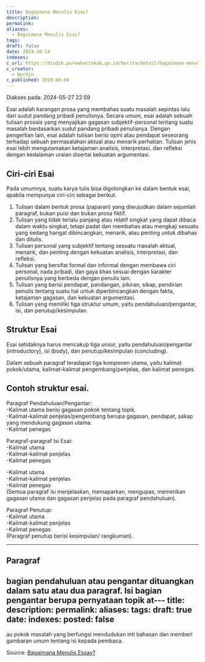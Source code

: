 ```yaml
---
title: Bagaimana Menulis Esai?
description: 
permalink: 
aliases:
  - Bagaimana Menulis Esai?
tags: 
draft: false
date: 2024-10-14
indexes: 
c_url: https://disdik.purwakartakab.go.id/berita/detail/bagaimana-menulis-esai-?/berita/detail/bagaimana-menulis-esai-
c_creator:
  - Nurdin
c_published: 2019-09-04
---
```

Diakses pada: 2024-05-27 22:59

Esai adalah karangan prosa yang membahas suatu masalah sepintas lalu dari sudut pandang pribadi penulisnya. Secara umum, esai adalah sebuah tulisan prosais yang menyajikan gagasan subjektif-personal tentang suatu masalah berdasarkan sudut pandang pribadi penulisnya. Dengan pengertian lain, esai adalah tulisan berisi opini atau pendapat seseorang terhadap sebuah permasalahan aktual atau menarik perhatian. Tulisan jenis esai lebih mengutamakan ketajaman analisis, interpretasi, dan refleksi dengan kedalaman uraian disertai kekuatan argumentasi.

Ciri-ciri Esai
---
Pada umumnya, suatu karya tulis bisa digolongkan ke dalam bentuk esai, apabila mempunyai ciri-ciri sebagai berikut.  
1. Tulisan dalam bentuk prosa (paparan) yang diwujudkan dalam sejumlah paragraf, bukan puisi dan bukan prosa fiktif.  
2. Tulisan yang tidak terlalu panjang atau relatif singkat yang dapat dibaca dalam waktu singkat, tetapi padat dan membahas atau mengkaji sesuatu yang sedang hangat dibincangkan, menarik, atau penting untuk dibahas dan ditulis.  
3. Tulisan personal yang subjektif tentang sesuatu masalah aktual, menarik, dan penting dengan kekuatan analisis, interpretasi, dan refleksi.  
4. Tulisan yang bersifat formal dan informal dengan membawa ciri personal, nada pribadi, dan gaya khas sesuai dengan karakter penulisnya yang berbeda dengan penulis lain.  
5. Tulisan yang berisi pendapat, pandangan, pikiran, sikap, pendirian penulis tentang suatu hal untuk diperbincangkan dengan fakta, ketajaman gagasan, dan kekuatan argumentasi.  
6. Tulisan yang memiliki tiga struktur umum, yaitu pendahuluan/pengantar, isi, dan penutup/kesimpulan.


Struktur Esai
---
Esai setidaknya harus mencakup tiga unsur, yaitu pendahuluan/pengantar (introductory), isi (body), dan penutup/kesimpulan (concluding).

Dalam sebuah paragraf teradapat tiga kompenen utama, yaitu kalimat pokok/utama, kalimat-kalimat pengembang/penjelas, dan kalimat penegas.

Contoh struktur esai.
---
Paragraf Pendahuluan/Pengantar:  
-Kalimat utama berisi gagasan pokok tentang topik.  
-Kalimat-kalimat penjelas/pengembang berupa gagasan, pendapat, sakap yang mendukung gagasan utama.  
-Kalimat penegas

Paragraf-paragraf Isi Esai:  
-Kalimat utama  
-Kalimat-kalimat penjelas  
-Kalimat penegas

-Kalimat utama  
-Kalimat-kalimat penjelas  
-Kalimat penegas  
(Semua paragraf isi menjelaskan, memaparkan, mengupas, memerikan gagasan utama dan gagasan penjelas pada paragraf pendahuluan).

Paragraf Penutup:  
-Kalimat utama  
-Kalimat-kalimat penjelas  
-Kalimat penegas  
(Paragraf penutup berisi kesimpulan/ rangkuman).


---
Paragraf
---
bagian pendahuluan atau pengantar dituangkan dalam satu atau dua paragraf. Isi bagian pengantar berupa pernyataan topik at---
title: 
description: 
permalink: 
aliases: 
tags: 
draft: true
date: 
indexes: 
posted: false
---
au pokok masalah yang berfungsi mendudukan inti bahasan dan memberi gambaran umum tentang isi kepada pembaca.



Source: [Bagaimana Menulis Essay?](https://disdik.purwakartakab.go.id/berita/detail/bagaimana-menulis-esai-?/berita/detail/bagaimana-menulis-esai-)